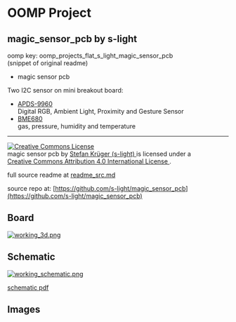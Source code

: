 # OOMP Project  
## magic_sensor_pcb  by s-light  
  
oomp key: oomp_projects_flat_s_light_magic_sensor_pcb  
(snippet of original readme)  
  
<!--lint disable list-item-indent-->  
<!--lint disable list-item-bullet-indent-->  
  
- magic sensor pcb  
  
Two I2C sensor on mini breakout board:  
- [APDS-9960](https://www.broadcom.com/products/optical-sensors/integrated-ambient-light-and-proximity-sensors/apds-9960)  
    Digital RGB, Ambient Light, Proximity and Gesture Sensor  
- [BME680](https://www.bosch-sensortec.com/bst/products/all_products/BME680)  
    gas, pressure, humidity and temperature  
  
  
  
  
  
---  
  
<!-- license info -->  
<a rel="license" href="http://creativecommons.org/licenses/by/4.0/">  
    <img alt="Creative Commons License" style="border-width:0"  
        src="https://i.creativecommons.org/l/by/4.0/88x31.png" />  
</a>  
<br />  
<span xmlns:dct="http://purl.org/dc/terms/" property="dct:title">  
    magic sensor pcb  
</span> by  
<a xmlns:cc="http://creativecommons.org/ns-"  
        href="https://github.com/s-light/"  
        property="cc:attributionName"  
        rel="cc:attributionURL">  
    Stefan Krüger (s-light)  
</a>  
is licensed under a<br/>  
<a rel="license" href="http://creativecommons.org/licenses/by/4.0/">  
    Creative Commons Attribution 4.0 International License  
</a>.  
<!-- license info end -->  
  
  full source readme at [readme_src.md](readme_src.md)  
  
source repo at: [https://github.com/s-light/magic_sensor_pcb](https://github.com/s-light/magic_sensor_pcb)  
## Board  
  
[![working_3d.png](working_3d_600.png)](working_3d.png)  
## Schematic  
  
[![working_schematic.png](working_schematic_600.png)](working_schematic.png)  
  
[schematic pdf](working_schematic.pdf)  
## Images  
